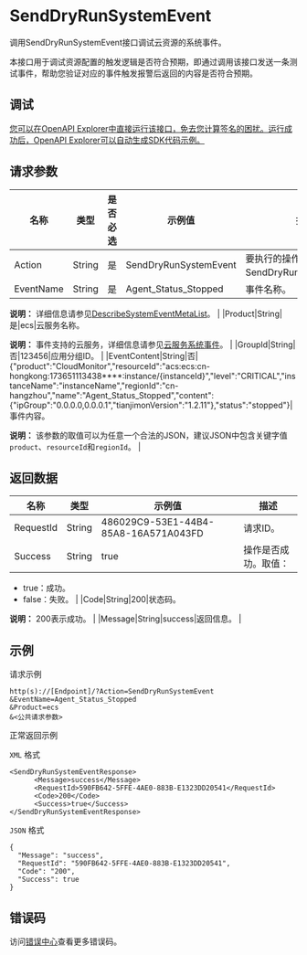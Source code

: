 # SendDryRunSystemEvent

调用SendDryRunSystemEvent接口调试云资源的系统事件。

本接口用于调试资源配置的触发逻辑是否符合预期，即通过调用该接口发送一条测试事件，帮助您验证对应的事件触发报警后返回的内容是否符合预期。

## 调试

[您可以在OpenAPI Explorer中直接运行该接口，免去您计算签名的困扰。运行成功后，OpenAPI Explorer可以自动生成SDK代码示例。](https://api.aliyun.com/#product=Cms&api=SendDryRunSystemEvent&type=RPC&version=2019-01-01)

## 请求参数

|名称|类型|是否必选|示例值|描述|
|--|--|----|---|--|
|Action|String|是|SendDryRunSystemEvent|要执行的操作，取值：SendDryRunSystemEvent。 |
|EventName|String|是|Agent\_Status\_Stopped|事件名称。

 **说明：** 详细信息请参见[DescribeSystemEventMetaList](~~114972~~)。 |
|Product|String|是|ecs|云服务名称。

 **说明：** 事件支持的云服务，详细信息请参见[云服务系统事件](~~167388~~)。 |
|GroupId|String|否|123456|应用分组ID。 |
|EventContent|String|否|\{"product":"CloudMonitor","resourceId":"acs:ecs:cn-hongkong:173651113438\*\*\*\*:instance/\{instanceId\}","level":"CRITICAL","instanceName":"instanceName","regionId":"cn-hangzhou","name":"Agent\_Status\_Stopped","content":\{"ipGroup":"0.0.0.0,0.0.0.1","tianjimonVersion":"1.2.11"\},"status":"stopped"\}|事件内容。

 **说明：** 该参数的取值可以为任意一个合法的JSON，建议JSON中包含关键字值`product`、`resourceId`和`regionId`。 |

## 返回数据

|名称|类型|示例值|描述|
|--|--|---|--|
|RequestId|String|486029C9-53E1-44B4-85A8-16A571A043FD|请求ID。 |
|Success|String|true|操作是否成功。取值：

 -   true：成功。
-   false：失败。 |
|Code|String|200|状态码。

 **说明：** 200表示成功。 |
|Message|String|success|返回信息。 |

## 示例

请求示例

```
http(s)://[Endpoint]/?Action=SendDryRunSystemEvent
&EventName=Agent_Status_Stopped
&Product=ecs
&<公共请求参数>
```

正常返回示例

`XML` 格式

```
<SendDryRunSystemEventResponse>
	  <Message>success</Message>
	  <RequestId>590FB642-5FFE-4AE0-883B-E1323DD20541</RequestId>
	  <Code>200</Code>
	  <Success>true</Success>
</SendDryRunSystemEventResponse>
```

`JSON` 格式

```
{
  "Message": "success",
  "RequestId": "590FB642-5FFE-4AE0-883B-E1323DD20541",
  "Code": "200",
  "Success": true
}
```

## 错误码

访问[错误中心](https://error-center.aliyun.com/status/product/Cms)查看更多错误码。

